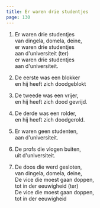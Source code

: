 ```yaml
---
title: Er waren drie studentjes
page: 130
---  
```


1. Er waren drie studentjes  
van dingela, domela, deine,  
er waren drie studentjes  
aan d'universiteit (ter)  
er waren drie studentjes  
aan d'universiteit.  


2. De eerste was een blokker  
en hij heeft zich doodgeblokt  


3. De tweede was een vrijer,  
en hij heeft zich dood gevrijd.  


4. De derde was een rolder,  
en hij heeft zich doodgerold.  


5. Er waren geen studenten,  
aan d'universiteit.  


6. De profs die vlogen buiten,  
uit d'universiteit.  


7. De doos die werd gesloten,  
van dingela, domela, deine,  
De vice die moest gaan doppen,  
tot in der eeuwigheid (ter)  
De vice die moest gaan doppen,  
tot in der eeuwigheid   